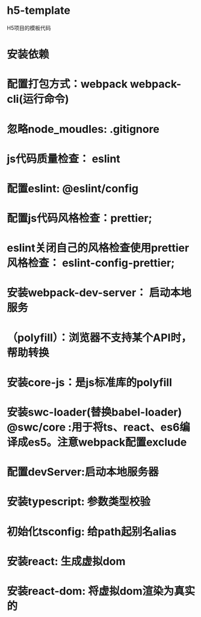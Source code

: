 # h5-template
H5项目的模板代码

# 安装依赖
# 配置打包方式：webpack webpack-cli(运行命令)
# 忽略node_moudles: .gitignore
# js代码质量检查： eslint 
# 配置eslint:    @eslint/config
# 配置js代码风格检查：prettier;
# eslint关闭自己的风格检查使用prettier风格检查： eslint-config-prettier;

# 安装webpack-dev-server： 启动本地服务

# （polyfill）：浏览器不支持某个API时，帮助转换
# 安装core-js：是js标准库的polyfill
# 安装swc-loader(替换babel-loader)  @swc/core :用于将ts、react、es6编译成es5。注意webpack配置exclude

# 配置devServer:启动本地服务器


# 安装typescript: 参数类型校验
# 初始化tsconfig: 给path起别名alias

# 安装react:  生成虚拟dom
# 安装react-dom:  将虚拟dom渲染为真实的
